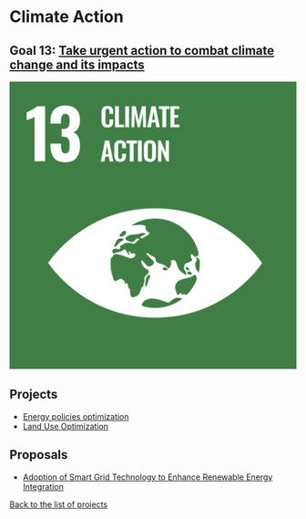 # Climate Action

## Goal 13: [Take urgent action to combat climate change and its impacts](https://sdgs.un.org/goals/goal13)

[![Goal 13](../images/sdgs/E-WEB-Goal-13.png)](https://sdgs.un.org/goals/goal13)

## Projects

- [Energy policies optimization](../projects/energy_policies.md)
- [Land Use Optimization](../projects/landuse.md)

## Proposals

- [Adoption of Smart Grid Technology to Enhance Renewable Energy Integration](../proposals/smart_grid.md)

[Back to the list of projects](../README.md)
